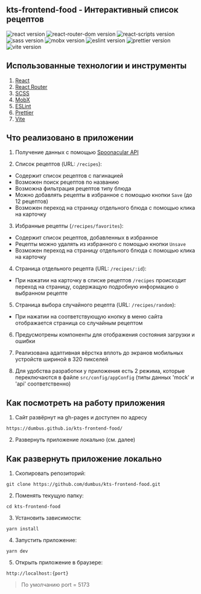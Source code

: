 ## kts-frontend-food - Интерактивный список рецептов

![react version](https://img.shields.io/badge/react-18.3.1-brightgreen)
![react-router-dom version](https://img.shields.io/badge/react--router--dom-6-brightgreen)
![react-scripts version](https://img.shields.io/badge/react--scripts-5.0.1-brightgreen)
![sass version](https://img.shields.io/badge/sass-1.80.6-brightgreen)
![mobx version](https://img.shields.io/badge/mobx-6.13.5-brightgreen)
![eslint version](https://img.shields.io/badge/eslint-8.56.0-brightgreen)
![prettier version](https://img.shields.io/badge/prettier-3.3.3-brightgreen)
![vite version](https://img.shields.io/badge/vite-5.4.10-brightgreen)

## Использованные технологии и инструменты

1. [React](https://react.dev/)
2. [React Router](https://reactrouter.com/en/main)
3. [SCSS](https://sass-lang.com/)
4. [MobX](https://mobx.js.org/)
5. [ESLint](https://eslint.org/)
6. [Prettier](https://prettier.io/)
7. [Vite](https://vite.dev/)

## Что реализовано в приложении

1. Получение данных с помощью [Spoonacular API](https://spoonacular.com/food-api/docs)

2. Список рецептов (URL: `/recipes`):

- Содержит список рецептов с пагинацией
- Возможен поиск рецептов по названию
- Возможна фильтрация рецептов типу блюда
- Можно добавлять рецепты в избранное с помощью кнопки `Save` (до 12 рецептов)
- Возможен переход на страницу отдельного блюда с помощью клика на карточку

3. Избранные рецепты (`/recipes/favorites`):

- Содержит список рецептов, добавленных в избранное
- Рецепты можно удалять из избранного с помощью кнопки `Unsave`
- Возможен переход на страницу отдельного блюда с помощью клика на карточку

4. Страница отдельного рецепта (URL: `/recipes/:id`):

- При нажатии на карточку в списке рецептов `/recipes` происходит переход на страницу, содержащую подробную информацию о выбранном рецепте

5. Страница выбора случайного рецепта (URL: `/recipes/random`):

- При нажатии на соответствующую кнопку в меню сайта отображается страница со случайным рецептом

6. Предусмотрены компоненты для отображения состояния загрузки и ошибки

7. Реализована адаптивная вёрстка вплоть до экранов мобильных устройств шириной в 320 пикселей

8. Для удобства разработки у приложения есть 2 режима, которые переключаются в файле `src/config/appConfig` (типы данных 'mock' и 'api' соответственно)

## Как посмотреть на работу приложения

1. Сайт развёрнут на gh-pages и доступен по адресу

```
https://dumbus.github.io/kts-frontend-food/
```

2. Развернуть приложение локально (см. далее)

## Как развернуть приложение локально

1. Скопировать репозиторий:

```
git clone https://github.com/dumbus/kts-frontend-food.git
```

2. Поменять текущую папку:

```
cd kts-frontend-food
```

3. Установить зависимости:

```
yarn install
```

4. Запустить приложение:

```
yarn dev
```

5. Открыть приложение в браузере:

```
http://localhost:{port}
```

> По умолчанию port = 5173
